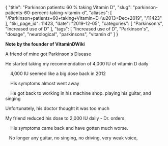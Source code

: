 {
    "title": "Parkinson patients: 60 % taking Vitamin D",
    "slug": "parkinson-patients-60-percent-taking-vitamin-d",
    "aliases": [
        "/Parkinson+patients+60+taking+Vitamin+D+\u2013+Dec+2019",
        "/11423"
    ],
    "tiki_page_id": 11423,
    "date": "2019-12-05",
    "categories": [
        "Parkinson's",
        "Increased use of D"
    ],
    "tags": [
        "Increased use of D",
        "Parkinson's",
        "dosage",
        "neurological",
        "parkinsons",
        "vitamin d"
    ]
}


**Note by the founder of VitaminDWiki** 

A friend of mine got Parkinson's Disease

He started taking my recommendation of 4,000 IU of vitamin D daily

&nbsp; &nbsp;  4,000 IU seemed like a big dose back in 2012

&nbsp; &nbsp; His symptoms almost went away

&nbsp; &nbsp; He got back to working in his machine shop. playing his guitar, and singing

Unfortunately, his doctor thought it was too much

My friend reduced his dose to 2,000 IU daily - Dr. orders

&nbsp; &nbsp; His symptoms came back and have gotten much worse.

&nbsp; &nbsp;No longer any guitar, no singing, no driving, very weak voice,